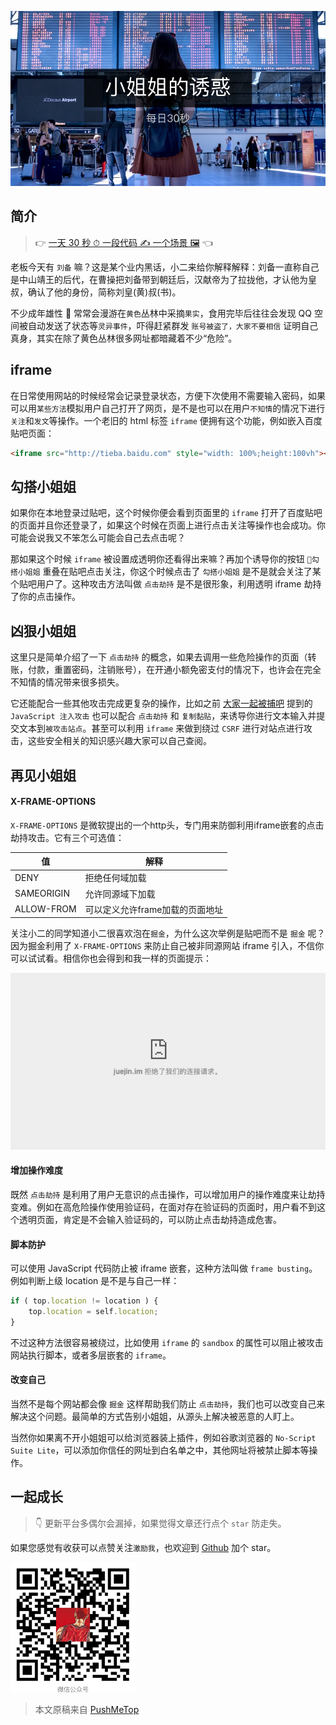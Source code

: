 <!-- # 小姐姐的诱惑 -->

![封面](https://raw.githubusercontent.com/pushmetop/resource/master/30-seconds-for-everyday/hijack/poster.png)

## 简介

> 👉 [一天 30 秒 ⏱ 一段代码 ✍️ 一个场景 🖼](https://github.com/pushmetop/30-seconds-for-everyday) 👈

老板今天有 `刘备` 嘛？这是某个业内黑话，小二来给你解释解释：刘备一直称自己是中山靖王的后代，在曹操把刘备带到朝廷后，汉献帝为了拉拢他，才认他为皇叔，确认了他的身份，简称刘皇(黄)叔(书)。

不少成年雄性 🐒 常常会漫游在`黄色`丛林中采摘`果实`，食用完毕后往往会发现 QQ 空间被自动发送了状态等`灵异事件`，吓得赶紧群发 `账号被盗了，大家不要相信` 证明自己真身，其实在除了黄色丛林很多网址都暗藏着不少“危险”。

## iframe

在日常使用网站的时候经常会记录登录状态，方便下次使用不需要输入密码，如果可以用`某些方法`模拟用户自己打开了网页，是不是也可以在用户`不知情`的情况下进行`关注`和`发文`等操作。一个老旧的 html 标签 `iframe` 便拥有这个功能，例如嵌入百度贴吧页面：

```html
<iframe src="http://tieba.baidu.com" style="width: 100%;height:100vh"></iframe>
```

## 勾搭小姐姐

如果你在本地登录过贴吧，这个时候你便会看到页面里的 `iframe` 打开了百度贴吧的页面并且你还登录了，如果这个时候在页面上进行点击关注等操作也会成功。你可能会说我又不笨怎么可能会自己去点击呢？

那如果这个时候 `iframe` 被设置成透明你还看得出来嘛？再加个诱导你的按钮 `勾搭小姐姐` 重叠在贴吧点击关注，你这个时候点击了 `勾搭小姐姐` 是不是就会关注了某个贴吧用户了。这种攻击方法叫做 `点击劫持` 是不是很形象，利用透明 iframe 劫持了你的点击操作。

## 凶狠小姐姐

这里只是简单介绍了一下 `点击劫持` 的概念，如果去调用一些危险操作的页面（转账，付款，重置密码，注销账号），在开通小额免密支付的情况下，也许会在完全不知情的情况带来很多损失。

它还能配合一些其他攻击完成更复杂的操作，比如之前 [大家一起被捕吧](https://github.com/pushmetop/30-seconds-for-everyday/blob/master/posts/lets-get-arrested.md) 提到的 `JavaScript 注入攻击` 也可以配合 `点击劫持` 和 `复制黏贴`，来诱导你进行文本输入并提交文本到`被攻击站点`。甚至可以利用 `iframe` 来做到绕过 `CSRF` 进行对站点进行攻击，这些安全相关的知识感兴趣大家可以自己查阅。

## 再见小姐姐

#### X-FRAME-OPTIONS

`X-FRAME-OPTIONS` 是微软提出的一个http头，专门用来防御利用iframe嵌套的点击劫持攻击。它有三个可选值：

| 值 | 解释 |
| --- | --- |
| DENY | 拒绝任何域加载 |
| SAMEORIGIN | 允许同源域下加载 |
| ALLOW-FROM | 可以定义允许frame加载的页面地址 |

关注小二的同学知道小二很喜欢泡在`掘金`，为什么这次举例是贴吧而不是 `掘金` 呢？因为掘金利用了 `X-FRAME-OPTIONS` 来防止自己被非同源网站 iframe 引入，不信你可以试试看。相信你也会得到和我一样的页面提示：

![封面](https://raw.githubusercontent.com/pushmetop/resource/master/30-seconds-for-everyday/hijack/juejin.png)

#### 增加操作难度

既然 `点击劫持` 是利用了用户无意识的点击操作，可以增加用户的操作难度来让劫持变难。例如在高危险操作使用验证码，在面对存在验证码的页面时，用户看不到这个透明页面，肯定是不会输入验证码的，可以防止点击劫持造成危害。

#### 脚本防护

可以使用 JavaScript 代码防止被 iframe 嵌套，这种方法叫做 `frame busting`。例如判断上级 location 是不是与自己一样：

```javascript
if ( top.location != location ) {
    top.location = self.location;
}
```

不过这种方法很容易被绕过，比如使用 `iframe` 的 `sandbox` 的属性可以阻止被攻击网站执行脚本，或者多层嵌套的 `iframe`。

#### 改变自己

当然不是每个网站都会像 `掘金` 这样帮助我们防止 `点击劫持`，我们也可以改变自己来解决这个问题。最简单的方式告别小姐姐，从源头上解决被恶意的人盯上。

当然你如果离不开小姐姐可以给浏览器装上插件，例如谷歌浏览器的 `No-Script Suite Lite`，可以添加你信任的网址到白名单之中，其他网址将被禁止脚本等操作。

## 一起成长

> 👇 更新平台多偶尔会漏掉，如果觉得文章还行点个 `star` 防走失。

如果您感觉有收获可以点赞关注`激励我`，也欢迎到 [Github](https://github.com/pushmetop/30-seconds-for-everyday) 加个 star。

![微信公众号](https://raw.githubusercontent.com/pushmetop/resource/master/donate/pushmetop.png)

> 本文原稿来自 [PushMeTop](https://github.com/pushmetop)